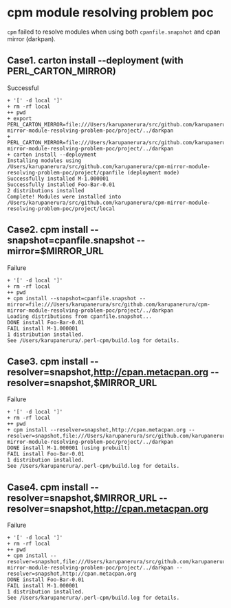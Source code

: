 # cpm module resolving problem poc

`cpm` failed to resolve modules when using both `cpanfile.snapshot` and cpan mirror (darkpan).

## Case1. carton install --deployment (with PERL_CARTON_MIRROR)

Successful

```
+ '[' -d local ']'
+ rm -rf local
++ pwd
+ export PERL_CARTON_MIRROR=file:///Users/karupanerura/src/github.com/karupanerura/cpm-mirror-module-resolving-problem-poc/project/../darkpan
+ PERL_CARTON_MIRROR=file:///Users/karupanerura/src/github.com/karupanerura/cpm-mirror-module-resolving-problem-poc/project/../darkpan
+ carton install --deployment
Installing modules using /Users/karupanerura/src/github.com/karupanerura/cpm-mirror-module-resolving-problem-poc/project/cpanfile (deployment mode)
Successfully installed M-1.000001
Successfully installed Foo-Bar-0.01
2 distributions installed
Complete! Modules were installed into /Users/karupanerura/src/github.com/karupanerura/cpm-mirror-module-resolving-problem-poc/project/local
```

## Case2. cpm install --snapshot=cpanfile.snapshot --mirror=$MIRROR_URL

Failure

```
+ '[' -d local ']'
+ rm -rf local
++ pwd
+ cpm install --snapshot=cpanfile.snapshot --mirror=file:///Users/karupanerura/src/github.com/karupanerura/cpm-mirror-module-resolving-problem-poc/project/../darkpan
Loading distributions from cpanfile.snapshot...
DONE install Foo-Bar-0.01
FAIL install M-1.000001
1 distribution installed.
See /Users/karupanerura/.perl-cpm/build.log for details.
```

## Case3. cpm install --resolver=snapshot,http://cpan.metacpan.org --resolver=snapshot,$MIRROR_URL

Failure

```
+ '[' -d local ']'
+ rm -rf local
++ pwd
+ cpm install --resolver=snapshot,http://cpan.metacpan.org --resolver=snapshot,file:///Users/karupanerura/src/github.com/karupanerura/cpm-mirror-module-resolving-problem-poc/project/../darkpan
DONE install M-1.000001 (using prebuilt)
FAIL install Foo-Bar-0.01
1 distribution installed.
See /Users/karupanerura/.perl-cpm/build.log for details.
```

## Case4. cpm install  --resolver=snapshot,$MIRROR_URL --resolver=snapshot,http://cpan.metacpan.org

Failure

```
+ '[' -d local ']'
+ rm -rf local
++ pwd
+ cpm install --resolver=snapshot,file:///Users/karupanerura/src/github.com/karupanerura/cpm-mirror-module-resolving-problem-poc/project/../darkpan --resolver=snapshot,http://cpan.metacpan.org
DONE install Foo-Bar-0.01
FAIL install M-1.000001
1 distribution installed.
See /Users/karupanerura/.perl-cpm/build.log for details.
```
